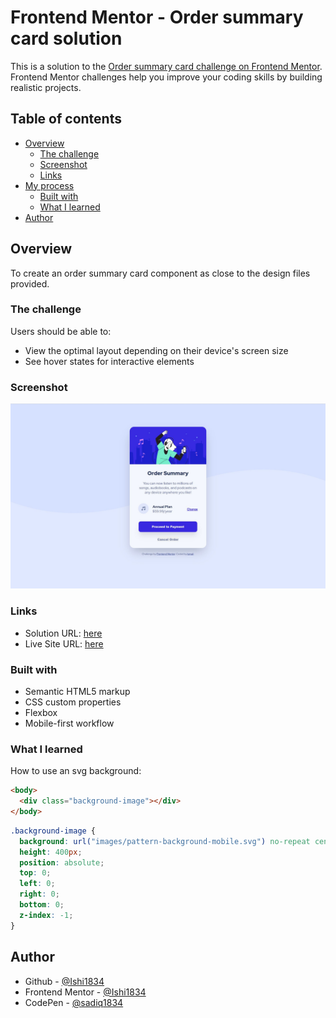 # Frontend Mentor - Order summary card solution

This is a solution to the [Order summary card challenge on Frontend Mentor](https://www.frontendmentor.io/challenges/order-summary-component-QlPmajDUj). Frontend Mentor challenges help you improve your coding skills by building realistic projects.

## Table of contents

- [Overview](#overview)
  - [The challenge](#the-challenge)
  - [Screenshot](#screenshot)
  - [Links](#links)
- [My process](#my-process)
  - [Built with](#built-with)
  - [What I learned](#what-i-learned)
- [Author](#author)

## Overview

To create an order summary card component as close to the design files provided.

### The challenge

Users should be able to:

- View the optimal layout depending on their device's screen size
- See hover states for interactive elements

### Screenshot

![](screenshot.JPG)

### Links

- Solution URL: [here](https://github.com/Ishi1834/order-summary-component)
- Live Site URL: [here](https://ishi1834.github.io/order-summary-component/)

### Built with

- Semantic HTML5 markup
- CSS custom properties
- Flexbox
- Mobile-first workflow

### What I learned

How to use an svg background:

```html
<body>
  <div class="background-image"></div>
</body>
```

```css
.background-image {
  background: url("images/pattern-background-mobile.svg") no-repeat center/cover;
  height: 400px;
  position: absolute;
  top: 0;
  left: 0;
  right: 0;
  bottom: 0;
  z-index: -1;
}
```

## Author

- Github - [@Ishi1834](https://github.com/Ishi1834)
- Frontend Mentor - [@Ishi1834](https://www.frontendmentor.io/profile/Ishi1834)
- CodePen - [@sadiq1834](https://codepen.io/sadiq1834)
